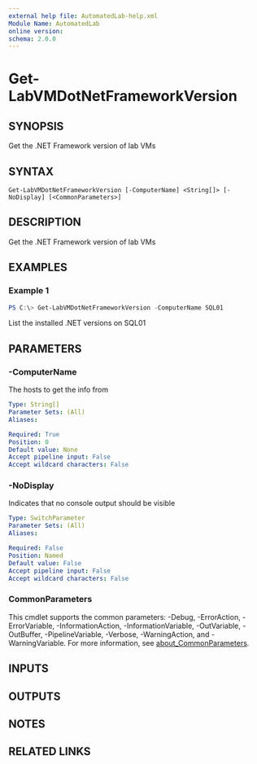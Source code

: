 ```yaml
---
external help file: AutomatedLab-help.xml
Module Name: AutomatedLab
online version:
schema: 2.0.0
---
```


# Get-LabVMDotNetFrameworkVersion

## SYNOPSIS
Get the .NET Framework version of lab VMs

## SYNTAX

```
Get-LabVMDotNetFrameworkVersion [-ComputerName] <String[]> [-NoDisplay] [<CommonParameters>]
```

## DESCRIPTION
Get the .NET Framework version of lab VMs

## EXAMPLES

### Example 1
```powershell
PS C:\> Get-LabVMDotNetFrameworkVersion -ComputerName SQL01
```

List the installed .NET versions on SQL01

## PARAMETERS

### -ComputerName
The hosts to get the info from

```yaml
Type: String[]
Parameter Sets: (All)
Aliases:

Required: True
Position: 0
Default value: None
Accept pipeline input: False
Accept wildcard characters: False
```

### -NoDisplay
Indicates that no console output should be visible

```yaml
Type: SwitchParameter
Parameter Sets: (All)
Aliases:

Required: False
Position: Named
Default value: False
Accept pipeline input: False
Accept wildcard characters: False
```

### CommonParameters
This cmdlet supports the common parameters: -Debug, -ErrorAction, -ErrorVariable, -InformationAction, -InformationVariable, -OutVariable, -OutBuffer, -PipelineVariable, -Verbose, -WarningAction, and -WarningVariable. For more information, see [about_CommonParameters](http://go.microsoft.com/fwlink/?LinkID=113216).

## INPUTS

## OUTPUTS

## NOTES

## RELATED LINKS

